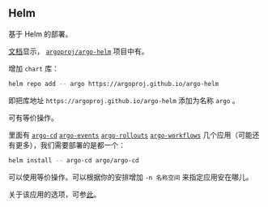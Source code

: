 
## Helm

基于 Helm 的部署。

[文档](https://argo-cd.readthedocs.io/en/stable/operator-manual/installation/#helm)显示， [`argoproj/argo-helm`](https://github.com/argoproj/argo-helm.git) 项目中有。

增加 `chart` 库：

~~~ sh
helm repo add -- argo https://argoproj.github.io/argo-helm
~~~

即把库地址 `https://argoproj.github.io/argo-helm` 添加为名称 `argo` 。

可有等价操作。

里面有 [`argo-cd`](https://github.com/argoproj/argo-helm/tree/main/charts/argo-cd) [`argo-events`](https://github.com/argoproj/argo-helm/tree/main/charts/argo-events) [`argo-rollouts`](https://github.com/argoproj/argo-helm/tree/main/charts/argo-rollouts) [`argo-workflows`](https://github.com/argoproj/argo-helm/tree/main/charts/argo-workflows) 几个应用（可能还有更多），我们需要部署的是都一个：

~~~ sh
helm install -- argo-cd argo/argo-cd
~~~

可以使用等价操作。可以根据你的安排增加 `-n 名称空间` 来指定应用安在哪儿。

关于该应用的选项，可参[此](https://github.com/argoproj/argo-helm/tree/main/charts/argo-cd#general-parameters)。



